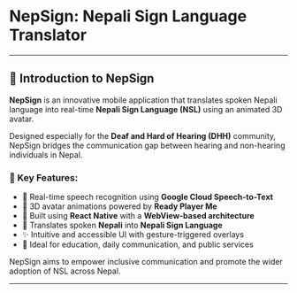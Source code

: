 # NepSign: Nepali Sign Language Translator

---

## 🔰 Introduction to NepSign

**NepSign** is an innovative mobile application that translates spoken Nepali language into real-time **Nepali Sign Language (NSL)** using an animated 3D avatar. 

Designed especially for the **Deaf and Hard of Hearing (DHH)** community, NepSign bridges the communication gap between hearing and non-hearing individuals in Nepal.

### 🎯 Key Features:
- 🎤 Real-time speech recognition using **Google Cloud Speech-to-Text**
- 👤 3D avatar animations powered by **Ready Player Me**
- 📱 Built using **React Native** with a **WebView-based architecture**
- 🧠 Translates spoken **Nepali** into **Nepali Sign Language**
- ✨ Intuitive and accessible UI with gesture-triggered overlays
- 🏫 Ideal for education, daily communication, and public services

NepSign aims to empower inclusive communication and promote the wider adoption of NSL across Nepal.

---


